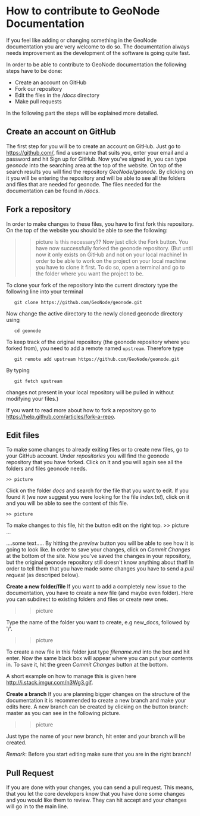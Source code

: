 How to contribute to GeoNode Documentation
==========================================


If you feel like adding or changing something in the GeoNode documentation you are very welcome to do so. The documentation always needs improvement as the development of the software is going quite fast.

In order to be able to contribute to GeoNode documentation the following steps have to be done:

* Create an account on GitHub
* Fork our repository
* Edit the files in the */docs* directory
* Make pull requests


In the following part the steps will be explained more detailed.

Create an account on GitHub
---------------------------

The first step for you will be to create an account on GitHub. Just go to https://github.com/, find a username that suits you, enter your email and a password and hit Sign up for GitHub. 
Now you've signed in, you can type *geonode* into the searching area at the top of the website. On top of the search results you will find the repository *GeoNode/geonode*. By clicking on it you will be entering the repository and will be able to see all the folders and files that are needed for geonode. 
The files needed for the documentation can be found in */docs*. 

Fork a repository
------------------

In order to make changes to these files, you have to first fork this repository. On the top of the website you should be able to see the following:
  >> picture
Is this necessary??
Now just click the Fork button. You have now successfully forked the geonode repository. (But until now it only exists on GitHub and not on your local machine! In order to be able to work on the project on your local machine you have to clone it first. To do so, open a terminal and go to the folder where you want the project to be. 

To clone your fork of the repository into the current directory type the following line into your terminal

       git clone https://github.com/GeoNode/geonode.git

Now change the active directory to the newly cloned geonode directory using

       cd geonode
       
To keep track of the original repository (the geonode repository where you forked from), you need to add a remote named ``upstream``. Therefore type

       git remote add upstream https://github.com/GeoNode/geonode.git
       
By typing

       git fetch upstream
       
changes not present in your local repository will be pulled in without modifying your files.)  

If you want to read more about how to fork a repository go to https://help.github.com/articles/fork-a-repo.


Edit files
----------

To make some changes to already exiting files or to create new files, go to your GitHub account. Under *repositories* you will find the geonode repository that you have forked. Click on it and you will again see all the folders and files geonode needs. 

	>> picture

Click on the folder *docs* and search for the file that you want to edit. If you found it (we now suggest you were looking for the file *index.txt*), click on it and you will be able to see the content of this file.

	>> picture

To make changes to this file, hit the button edit on the right top.
	>> picture …

....some text..... By hitting the *preview* button you will be able to see how it is going to look like. In order to save your changes, click on *Commit Changes* at the bottom of the site. Now you've saved the changes in your repository, but the original geonode repository still doesn't know anything about that!
In order to tell them that you have made some changes you have to send a *pull request* (as descriped below).


**Create a new folder/file**
If you want to add a completely new issue to the documentation, you have to create a new file (and maybe even folder).
Here you can subdirect to existing folders and files or create new ones.

  >> picture

Type the name of the folder you want to create, e.g new_docs, followed by '/'. 

  >> picture

To create a new file in this folder just type *filename.md* into the box and hit enter. Now the same black box will appear where you can put your contents in. To save it, hit the green *Commit Changes* button at the bottom.

A short example on how to manage this is given here http://i.stack.imgur.com/n3Wg3.gif.

**Create a branch**
If you are planning bigger changes on the structure of the documentation it is recommended to create a new branch and make your edits here. 
A new branch can be created by clicking on the button branch: master as you can see in the following picture. 

>> picture

Just type the name of your new branch, hit enter and your branch will be created.

*Remark*: Before you start editing make sure that you are in the right branch!



Pull Request
------------

If you are done with your changes, you can send a pull request. This means, that you let the core developers know that you have done some changes and you would like them to review. They can hit accept and your changes will go in to the main line.
